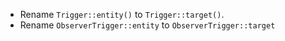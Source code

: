 - Rename `Trigger::entity()` to `Trigger::target()`.
- Rename `ObserverTrigger::entity` to `ObserverTrigger::target`
